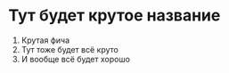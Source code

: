 <h1>Тут будет крутое название</h1>

<ol>
<li>Крутая фича</li>
<li>Тут тоже будет всё круто</li>
<li>И вообще всё будет хорошо</li>
</ol>